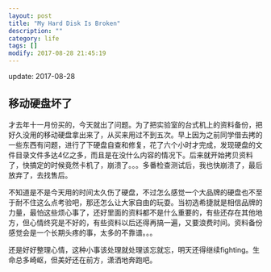 ```yaml
---
layout: post
title: "My Hard Disk Is Broken"
description: ""
category: life
tags: []
modify: 2017-08-28 21:45:19
---
```


update: 2017-08-28


## 移动硬盘坏了

才去年十一月份买的，今天就出了问题。为了把实验室的台式机上的资料备份，把好久没用的移动硬盘拿出来了，从买来用过不到五次。早上因为之前同学借去拷的一些东西有问题，进行了下硬盘自查和修复，花了六个小时才完成，发现硬盘的文件目录文件多达4亿之多，而且是在没什么内容的情况下。后来就开始拷贝资料了，快搞定的时候竟然卡机了，崩溃了。。。多番检查测试后，我也快崩溃了，最后放弃了，去找售后。

不知道是不是今天用的时间太久伤了硬盘，不过怎么感觉一个大品牌的硬盘也不至于耐不住这么点考验吧，那还怎么让大家自由的玩耍。当初选希捷就是相信品牌的力量，最怕这些烦心事了，还好里面的资料都不是什么重要的，有些还存在其他地方，但心情终究是不好的，有些资料以后还得再搞一遍，又要浪费时间。资料备份感觉会是一个长期头疼的事，太多的不靠谱。。。

还是好好整理心情，这种小事该处理就处理该忘就忘，明天还得继续fighting。生命总多崎岖，但美好还在前方，潇洒地奔跑吧。
